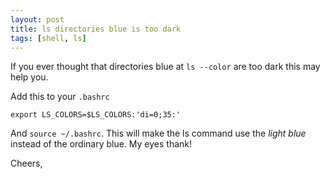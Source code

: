 ```yaml
---
layout: post
title: ls directories blue is too dark
tags: [shell, ls]
---
```


If you ever thought that directories blue at `ls --color` are too dark
this may help you.

Add this to your `.bashrc`

```
export LS_COLORS=$LS_COLORS:'di=0;35:'
```

And `source ~/.bashrc`. This will make the ls command use the _light blue_
instead of the ordinary blue. My eyes thank!

Cheers,
